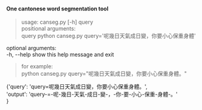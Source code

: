 #### One cantonese word segmentation tool

> usage: canseg.py [-h] query  
positional arguments:   
  query       python canseg.py query='呢幾日天氣成日變，你要小心保重身體'    

optional arguments:   
  -h, --help  show this help message and exit   

> for example:   
> python canseg.py query="呢幾日天氣成日變，你要小心保重身體。"    
   
{'query': 'query=呢幾日天氣成日變，你要小心保重身體。',    
'output': 'query-=-呢-幾日-天氣-成日-變-，-你-要-小心-保重-身體-。'  
}
